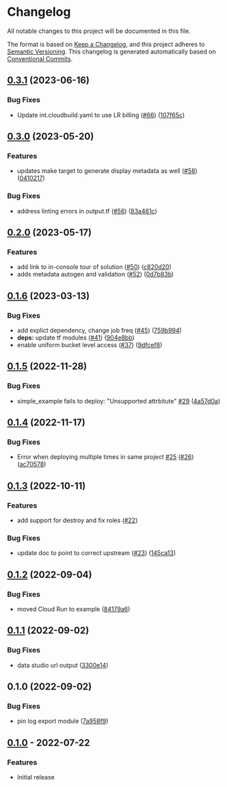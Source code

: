 # Changelog

All notable changes to this project will be documented in this file.

The format is based on
[Keep a Changelog](https://keepachangelog.com/en/1.0.0/),
and this project adheres to
[Semantic Versioning](https://semver.org/spec/v2.0.0.html).
This changelog is generated automatically based on [Conventional Commits](https://www.conventionalcommits.org/en/v1.0.0/).

## [0.3.1](https://github.com/GoogleCloudPlatform/terraform-google-log-analysis/compare/v0.3.0...v0.3.1) (2023-06-16)


### Bug Fixes

* Update int.cloudbuild.yaml to use LR billing ([#66](https://github.com/GoogleCloudPlatform/terraform-google-log-analysis/issues/66)) ([107f65c](https://github.com/GoogleCloudPlatform/terraform-google-log-analysis/commit/107f65cd676ff10e7aa2521b480c8da2c695016c))

## [0.3.0](https://github.com/GoogleCloudPlatform/terraform-google-log-analysis/compare/v0.2.0...v0.3.0) (2023-05-20)


### Features

* updates make target to generate display metadata as well ([#58](https://github.com/GoogleCloudPlatform/terraform-google-log-analysis/issues/58)) ([0410217](https://github.com/GoogleCloudPlatform/terraform-google-log-analysis/commit/04102170b3a9a67d5deb0eb372344857626c392a))


### Bug Fixes

* address linting errors in output.tf ([#56](https://github.com/GoogleCloudPlatform/terraform-google-log-analysis/issues/56)) ([83a461c](https://github.com/GoogleCloudPlatform/terraform-google-log-analysis/commit/83a461c66490ee78844758a2bbf91ec6c5bfc4cf))

## [0.2.0](https://github.com/GoogleCloudPlatform/terraform-google-log-analysis/compare/v0.1.6...v0.2.0) (2023-05-17)


### Features

* add link to in-console tour of solution ([#50](https://github.com/GoogleCloudPlatform/terraform-google-log-analysis/issues/50)) ([c820d20](https://github.com/GoogleCloudPlatform/terraform-google-log-analysis/commit/c820d207903be0fb8350b691239a94ab2dff2094))
* adds metadata autogen and validation ([#52](https://github.com/GoogleCloudPlatform/terraform-google-log-analysis/issues/52)) ([0d7b83b](https://github.com/GoogleCloudPlatform/terraform-google-log-analysis/commit/0d7b83bacbb77f02fe1b971035084c207a6841e0))

## [0.1.6](https://github.com/GoogleCloudPlatform/terraform-google-log-analysis/compare/v0.1.5...v0.1.6) (2023-03-13)


### Bug Fixes

* add explict dependency, change job freq ([#45](https://github.com/GoogleCloudPlatform/terraform-google-log-analysis/issues/45)) ([759b994](https://github.com/GoogleCloudPlatform/terraform-google-log-analysis/commit/759b994636265392dbe8c2e4b4e00f94ab8202a3))
* **deps:** update tf modules ([#41](https://github.com/GoogleCloudPlatform/terraform-google-log-analysis/issues/41)) ([904e8bb](https://github.com/GoogleCloudPlatform/terraform-google-log-analysis/commit/904e8bbf9a45f65289b5da1c2e060b72c01c5de7))
* enable uniform bucket level access ([#37](https://github.com/GoogleCloudPlatform/terraform-google-log-analysis/issues/37)) ([9dfcef8](https://github.com/GoogleCloudPlatform/terraform-google-log-analysis/commit/9dfcef81d91b5ac216a28de6fbbd3ca62957c73f))

## [0.1.5](https://github.com/GoogleCloudPlatform/terraform-google-log-analysis/compare/v0.1.4...v0.1.5) (2022-11-28)


### Bug Fixes

* simple_example fails to deploy: "Unsupported attrbitute" [#29](https://github.com/GoogleCloudPlatform/terraform-google-log-analysis/issues/29) ([4a57d0a](https://github.com/GoogleCloudPlatform/terraform-google-log-analysis/commit/4a57d0afef4fd2a86517684b7d485685a7525644))

## [0.1.4](https://github.com/GoogleCloudPlatform/terraform-google-log-analysis/compare/v0.1.3...v0.1.4) (2022-11-17)


### Bug Fixes

* Error when deploying multiple times in same project [#25](https://github.com/GoogleCloudPlatform/terraform-google-log-analysis/issues/25) ([#26](https://github.com/GoogleCloudPlatform/terraform-google-log-analysis/issues/26)) ([ac70578](https://github.com/GoogleCloudPlatform/terraform-google-log-analysis/commit/ac70578f23e870feddfecb83709c6e65bd50a3c5))

## [0.1.3](https://github.com/GoogleCloudPlatform/terraform-google-log-analysis/compare/v0.1.2...v0.1.3) (2022-10-11)

### Features

* add support for destroy and fix roles ([#22](https://github.com/GoogleCloudPlatform/terraform-google-log-analysis/issues/22))

### Bug Fixes

* update doc to point to correct upstream ([#23](https://github.com/GoogleCloudPlatform/terraform-google-log-analysis/issues/23)) ([145ca13](https://github.com/GoogleCloudPlatform/terraform-google-log-analysis/commit/145ca1368f5e3a0dd9fd7d766d49364a67c54cb5))

## [0.1.2](https://github.com/GoogleCloudPlatform/terraform-google-log-analysis/compare/v0.1.1...v0.1.2) (2022-09-04)


### Bug Fixes

* moved Cloud Run to example ([84179a6](https://github.com/GoogleCloudPlatform/terraform-google-log-analysis/commit/84179a69b9fa0da061209eba0997c0f692ffd26f))

## [0.1.1](https://github.com/GoogleCloudPlatform/terraform-google-log-analysis/compare/v0.1.0...v0.1.1) (2022-09-02)


### Bug Fixes

* data studio url output ([3300e14](https://github.com/GoogleCloudPlatform/terraform-google-log-analysis/commit/3300e14bfbbeb5eaef9cb3610847db16b1d45b59))

## 0.1.0 (2022-09-02)


### Bug Fixes

* pin log export module ([7a958f9](https://github.com/GoogleCloudPlatform/terraform-google-log-analysis/commit/7a958f9958109086def3ea92fb8bb2951035c734))

## [0.1.0](https://github.com/terraform-google-modules/terraform-google-log-analysis/releases/tag/v0.1.0) - 2022-07-22

### Features

- Initial release

[0.1.0]: https://github.com/terraform-google-modules/terraform-google-log-analysis/releases/tag/v0.1.0

